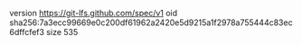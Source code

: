 version https://git-lfs.github.com/spec/v1
oid sha256:7a3ecc99669e0c200df61962a2420e5d9215a1f2978a755444c83ec6dffcfef3
size 535
